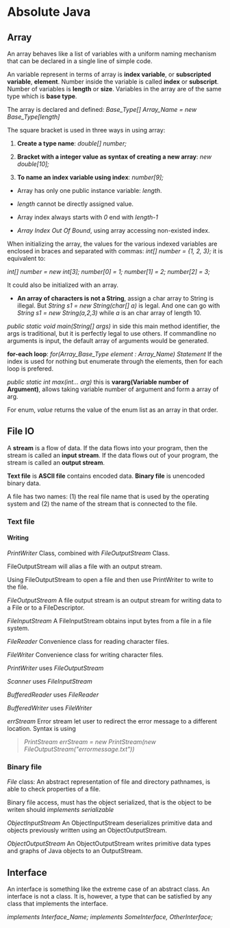 # Absolute Java

## Array

An array behaves like a list of variables with a uniform naming mechanism that can be declared in a single line of simple code.

An variable represent in terms of array is **index variable**, or **subscripted variable**, **element**. Number inside the variable is called **index** or **subscript**. Number of variables is **length** or **size**. Variables in the array are of the same type which is **base type**.

The array is declared and defined: *Base_Type[] Array_Name = new Base_Type[length]*

The square bracket is used in three ways in using array:

1. **Create a type name**: *double[] number;*

2. **Bracket with a integer value as syntax of creating a new array**: *new double[10];*

3. **To name an index variable using index**: *number[9];*

- Array has only one public instance variable: *length*.

- *length* cannot be directly assigned value.

- Array index always starts with *0* end with *length-1*

- *Array Index Out Of Bound*, using array accessing non-existed index.

When initializing the array, the values for the various indexed variables are enclosed in braces and separated with commas: *int[] number = {1, 2, 3};* it is equivalent to:

*int[] number = new int[3];* *number[0] = 1;* *number[1] = 2;* *number[2] = 3;*

It could also be initialized with an array.

- **An array of characters is not a String**, assign a char array to String is illegal. But *String s1 = new String(char[] a)* is legal. And one can go with *String s1 = new String(a,2,3)* while *a* is an char array of length 10.

*public static void main(String[] args)* in side this main method identifier, the args is traditional, but it is perfectly legal to use others. If commandline no arguments is input, the default array of arguments would be generated.

**for-each loop**: *for(Array_Base_Type element : Array_Name) Statement* If the index is used for nothing but enumerate through the elements, then for each loop is prefered.

*public static int max(int... arg)* this is **vararg(Variable number of Argument)**, allows taking variable number of argument and form a array of arg.

For enum, *value* returns the value of the enum list as an array in that order.

## File IO

A **stream** is a flow of data. If the data flows into your program, then the stream is called an **input stream**. If the data flows out of your program, the stream is called an **output stream**.

**Text file** is **ASCII file** contains encoded data. **Binary file** is unencoded binary data.

A file has two names: (1) the real file name that is used by the operating system and (2) the name of the stream that is connected to the file.

### Text file

#### Writing

*PrintWriter* Class, combined with *FileOutputStream* Class.

FileOutputStream will alias a file with an output stream.

Using FileOutputStream to open a file and then use PrintWriter to write to the file.

*FileOutputStream* A file output stream is an output stream for writing data to a File or to a FileDescriptor.

*FileInputStream* A FileInputStream obtains input bytes from a file in a file system.

*FileReader* Convenience class for reading character files.

*FileWriter* Convenience class for writing character files.

*PrintWriter* uses *FileOutputStream*

*Scanner* uses *FileInputStream*

*BufferedReader* uses *FileReader*

*BufferedWriter* uses *FileWriter*

*errStream* Error stream let user to redirect the error message to a different location. Syntax is using

> *PrintStream errStream = new PrintStream(new FileOutputStream("errormessage.txt"))*

### Binary file

*File* class: An abstract representation of file and directory pathnames, is able to check properties of a file.

Binary file access, must has the object serialized, that is the object to be writen should *implements serializable*

*ObjectInputStream* An ObjectInputStream deserializes primitive data and objects previously written using an ObjectOutputStream.

*ObjectOutputStream* An ObjectOutputStream writes primitive data types and graphs of Java objects to an OutputStream.

## Interface

An interface is something like the extreme case of an abstract class. An interface is not a class. It is, however, a type that can be satisfied by any class that implements the interface.

*implements Interface_Name;* *implements SomeInterface, OtherInterface;*